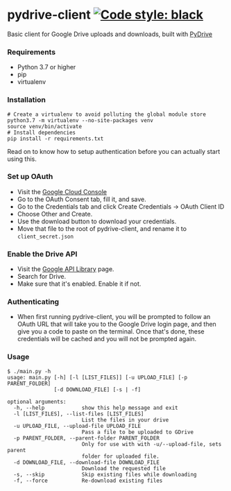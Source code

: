 # pydrive-client [![Code style: black](https://img.shields.io/badge/code%20style-black-000000.svg)](https://github.com/python/black)

Basic client for Google Drive uploads and downloads, built with [PyDrive](https://github.com/gsuitedevs/PyDrive)


### Requirements

* Python 3.7 or higher
* pip
* virtualenv


### Installation

```shell
# Create a virtualenv to avoid polluting the global module store
python3.7 -m virtualenv --no-site-packages venv
source venv/bin/activate
# Install dependencies
pip install -r requirements.txt
```

Read on to know how to setup authentication before you can actually start using this.


### Set up OAuth

*  Visit the [Google Cloud Console](https://console.developers.google.com/apis/credentials)
* Go to the OAuth Consent tab, fill it, and save.
* Go to the Credentials tab and click Create Credentials -> OAuth Client ID
* Choose Other and Create.
* Use the download button to download your credentials.
* Move that file to the root of pydrive-client, and rename it to `client_secret.json`

### Enable the Drive API

* Visit the [Google API Library](https://console.developers.google.com/apis/library) page.
* Search for Drive.
* Make sure that it's enabled. Enable it if not.

### Authenticating

* When first running pydrive-client, you will be prompted to follow an OAuth URL that will take you to the Google Drive login page, and then give you a code to paste on the terminal. Once that's done, these credentials will be cached and you will not be prompted again.

### Usage

```
$ ./main.py -h
usage: main.py [-h] [-l [LIST_FILES]] [-u UPLOAD_FILE] [-p PARENT_FOLDER]
               [-d DOWNLOAD_FILE] [-s | -f]

optional arguments:
  -h, --help            show this help message and exit
  -l [LIST_FILES], --list-files [LIST_FILES]
                        List the files in your drive
  -u UPLOAD_FILE, --upload-file UPLOAD_FILE
                        Pass a file to be uploaded to GDrive
  -p PARENT_FOLDER, --parent-folder PARENT_FOLDER
                        Only for use with with -u/--upload-file, sets parent
                        folder for uploaded file.
  -d DOWNLOAD_FILE, --download-file DOWNLOAD_FILE
                        Download the requested file
  -s, --skip            Skip existing files while downloading
  -f, --force           Re-download existing files
```
